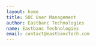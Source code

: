 ```yaml
---
layout: home
title: SOC User Management
author: Eastbanc Technologies
name: Eastbanc Technologies
email: contact@eastbanctech.com
---
```



